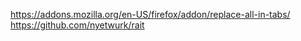 https://addons.mozilla.org/en-US/firefox/addon/replace-all-in-tabs/
https://github.com/nyetwurk/rait
